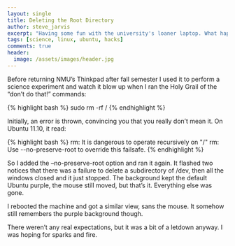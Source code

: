 ```yaml
---
layout: single
title: Deleting the Root Directory
author: steve_jarvis
excerpt: "Having some fun with the university's loaner laptop. What happens when you blow away the root directory?"
tags: [science, linux, ubuntu, hacks]
comments: true
header:
  image: /assets/images/header.jpg
---
```


Before returning NMU’s Thinkpad after fall semester I used it to perform a science experiment and watch it blow up when I ran the Holy Grail of the “don’t do that!” commands:

{% highlight bash %}
sudo rm -rf /
{% endhighlight %}

Initially, an error is thrown, convincing you that you really don’t mean it. On Ubuntu 11.10, it read:

{% highlight bash %}
rm: It is dangerous to operate recursively on "/"
rm: Use --no-preserve-root to override this failsafe.
{% endhighlight %}

So I added the –no-preserve-root option and ran it again. It flashed two notices that there was a failure to delete a subdirectory of /dev, then all the windows closed and it just stopped. The background kept the default Ubuntu purple, the mouse still moved, but that’s it. Everything else was gone.

I rebooted the machine and got a similar view, sans the mouse. It somehow still remembers the purple background though.

There weren’t any real expectations, but it was a bit of a letdown anyway. I was hoping for sparks and fire.
